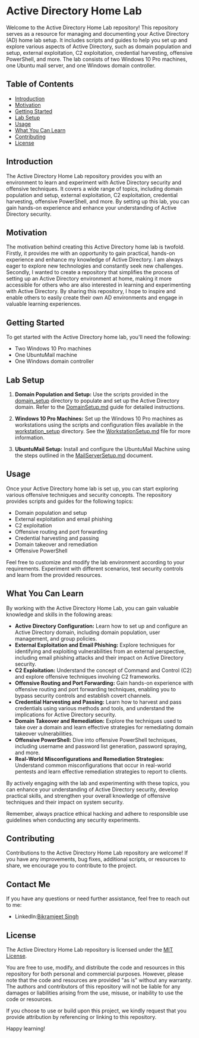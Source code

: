 # Active Directory Home Lab

Welcome to the Active Directory Home Lab repository! This repository serves as a resource for managing and documenting your Active Directory (AD) home lab setup. It includes scripts and guides to help you set up and explore various aspects of Active Directory, such as domain population and setup, external exploitation, C2 exploitation, credential harvesting, offensive PowerShell, and more. The lab consists of two Windows 10 Pro machines, one Ubuntu mail server, and one Windows domain controller.

## Table of Contents
- [Introduction](#introduction)
- [Motivation](#motivation)
- [Getting Started](#getting-started)
- [Lab Setup](#lab-setup)
- [Usage](#usage)
- [What You Can Learn](#what-you-can-learn)
- [Contributing](#contributing)
- [License](#license)

## Introduction
The Active Directory Home Lab repository provides you with an environment to learn and experiment with Active Directory security and offensive techniques. It covers a wide range of topics, including domain population and setup, external exploitation, C2 exploitation, credential harvesting, offensive PowerShell, and more. By setting up this lab, you can gain hands-on experience and enhance your understanding of Active Directory security.

## Motivation
The motivation behind creating this Active Directory home lab is twofold. Firstly, it provides me with an opportunity to gain practical, hands-on experience and enhance my knowledge of Active Directory. I am always eager to explore new technologies and constantly seek new challenges. Secondly, I wanted to create a repository that simplifies the process of setting up an Active Directory environment at home, making it more accessible for others who are also interested in learning and experimenting with Active Directory. By sharing this repository, I hope to inspire and enable others to easily create their own AD environments and engage in valuable learning experiences.

## Getting Started
To get started with the Active Directory home lab, you'll need the following:
- Two Windows 10 Pro machines
- One UbuntuMail machine
- One Windows domain controller

## Lab Setup
1. **Domain Population and Setup:** Use the scripts provided in the [domain_setup](Lab_Setup) directory to populate and set up the Active Directory domain. Refer to the [DomainSetup.md](Lab_Setup/2.%20Domain%20Setup.md) guide for detailed instructions.

2. **Windows 10 Pro Machines:** Set up the Windows 10 Pro machines as workstations using the scripts and configuration files available in the [workstation_setup]( ./Lab_Setup) directory. See the [WorkstationSetup.md](Lab_Setup/3.%20Workstations%20Setup.md) file for more information.

3. **UbuntuMail Setup:** Install and configure the UbuntuMail Machine using the steps outlined in the [MailServerSetup.md](./Lab_Setup/4.%20Ubantu-Mail.md) document.

## Usage
Once your Active Directory home lab is set up, you can start exploring various offensive techniques and security concepts. The repository provides scripts and guides for the following topics:
- Domain population and setup
- External exploitation and email phishing
- C2 exploitation
- Offensive routing and port forwarding
- Credential harvesting and passing
- Domain takeover and remediation
- Offensive PowerShell

Feel free to customize and modify the lab environment according to your requirements. Experiment with different scenarios, test security controls and learn from the provided resources.

## What You Can Learn
By working with the Active Directory Home Lab, you can gain valuable knowledge and skills in the following areas:

- **Active Directory Configuration:** Learn how to set up and configure an Active Directory domain, including domain population, user management, and group policies.
- **External Exploitation and Email Phishing:** Explore techniques for identifying and exploiting vulnerabilities from an external perspective, including email phishing attacks and their impact on Active Directory security.
- **C2 Exploitation:** Understand the concept of Command and Control (C2) and explore offensive techniques involving C2 frameworks.
- **Offensive Routing and Port Forwarding:** Gain hands-on experience with offensive routing and port forwarding techniques, enabling you to bypass security controls and establish covert channels.
- **Credential Harvesting and Passing:** Learn how to harvest and pass credentials using various methods and tools, and understand the implications for Active Directory security.
- **Domain Takeover and Remediation:** Explore the techniques used to take over a domain and learn effective strategies for remediating domain takeover vulnerabilities.
- **Offensive PowerShell:** Dive into offensive PowerShell techniques, including username and password list generation, password spraying, and more.
- **Real-World Misconfigurations and Remediation Strategies:** Understand common misconfigurations that occur in real-world pentests and learn effective remediation strategies to report to clients.

By actively engaging with the lab and experimenting with these topics, you can enhance your understanding of Active Directory security, develop practical skills, and strengthen your overall knowledge of offensive techniques and their impact on system security.

Remember, always practice ethical hacking and adhere to responsible use guidelines when conducting any security experiments.

## Contributing
Contributions to the Active Directory Home Lab repository are welcome! If you have any improvements, bug fixes, additional scripts, or resources to share, we encourage you to contribute to the project.

## Contact Me

If you have any questions or need further assistance, feel free to reach out to me:

- LinkedIn:[Bikramjeet Singh](https://www.linkedin.com/in/thesinghsec/)

## License
The Active Directory Home Lab repository is licensed under the [MIT License](LICENSE).

You are free to use, modify, and distribute the code and resources in this repository for both personal and commercial purposes. However, please note that the code and resources are provided "as is" without any warranty. The authors and contributors of this repository will not be liable for any damages or liabilities arising from the use, misuse, or inability to use the code or resources.

If you choose to use or build upon this project, we kindly request that you provide attribution by referencing or linking to this repository.


Happy learning!
